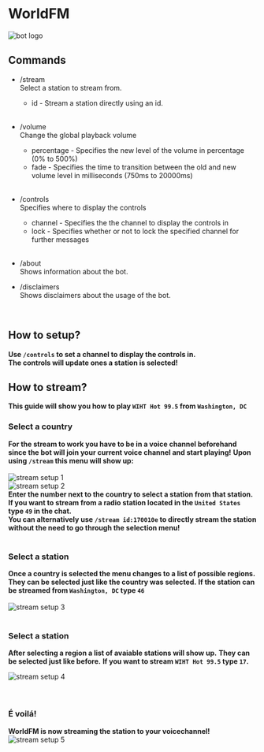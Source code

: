 # WorldFM
![bot logo](https://cdn.discordapp.com/avatars/1165954701523697714/2f9b805fa2d7ff3dae822810a99cd225.webp?size=128)
<br />

## Commands
- /stream
  </br>
  Select a station to stream from.
 
  - id - Stream a station directly using an id.
  </br>
- /volume
  </br>
  Change the global playback volume
 
  - percentage - Specifies the new level of the volume in percentage (0% to 500%)
  - fade - Specifies the time to transition between the old and new volume level in milliseconds (750ms to 20000ms)
  <br />
- /controls
  </br>
  Specifies where to display the controls
 
  - channel - Specifies the the channel to display the controls in
  - lock - Specifies whether or not to lock the specified channel for further messages
  <br />
- /about
  </br>
  Shows information about the bot.
  <br />
- /disclaimers
  </br>
  Shows disclaimers about the usage of the bot.

</br>

## How to setup?
**Use ``/controls`` to set a channel to display the controls in.**
<br />
**The controls will update ones a station is selected!**

## How to stream?
**This guide will show you how to play `WIHT Hot 99.5` from `Washington, DC`**

### Select a country
**For the stream to work you have to be in a voice channel beforehand since the bot will join your current voice channel and start playing!**
**Upon using `/stream` this menu will show up:**
<br />
<br />
![stream setup 1](https://cdn.discordapp.com/attachments/1177670021883895848/1224459848649801768/image.png?ex=661d9219&is=660b1d19&hm=ecbf60b5efe1067eabe332cd6ffbd1be0b97b19798a669c649a2a485c3bae60b&)
<br />
![stream setup 2](https://cdn.discordapp.com/attachments/1177670021883895848/1224460356911501403/image.png?ex=661d9292&is=660b1d92&hm=b616157d5a458fff256bec7a1b7df4bfeb92e22a14ed0083dacdc23b40aea95a&)
<br />
**Enter the number next to the country to select a station from that station.**
<br />
**If you want to stream from a radio station located in the `United States` type `49` in the chat.**
<br />
**You can alternatively use `/stream id:170010e` to directly stream the station without the need to go through the selection menu!**
<br />
<br />
### Select a station
**Once a country is selected the menu changes to a list of possible regions.**
**They can be selected just like the country was selected.**
**If the station can be streamed from `Washington, DC` type `46`**
<br />
<br />
![stream setup 3](https://cdn.discordapp.com/attachments/1177670021883895848/1224462410392408164/image.png?ex=661d947c&is=660b1f7c&hm=c324b54e8afc6f55961e4a674b2979aeb37632547df2759426817ac6467b5202&)
<br />
<br />
### Select a station
**After selecting a region a list of avaiable stations will show up.**
**They can be selected just like before.**
**If you want to stream `WIHT Hot 99.5` type `17`.**

![stream setup 4](https://cdn.discordapp.com/attachments/1177670021883895848/1224463652682465361/image.png?ex=661d95a4&is=660b20a4&hm=d4b0880bb3789375e7e61d88f1085fd6389f7e0d30844e8e025f8307e93b69f0&)
<br />
<br />
<br />
### É voilá!
**WorldFM is now streaming the station to your voicechannel!**
<br />
![stream setup 5](https://cdn.discordapp.com/attachments/1177670021883895848/1224464836898062457/image.png?ex=661d96be&is=660b21be&hm=7a21a91b64c4df8df2b8a4ff9cfe045c3d42c2ebf695cf05150b51d44e162ec1&)
<br />
